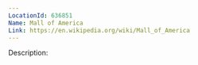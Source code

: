```yaml
---
LocationId: 636851
Name: Mall of America
Link: https://en.wikipedia.org/wiki/Mall_of_America
---
```


Description: